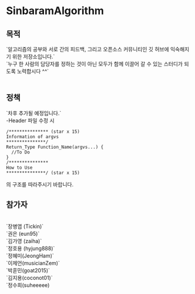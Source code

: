 ﻿# SinbaramAlgorithm 

<h2>목적</h2>
`알고리즘의 공부와 서로 간의 피드백, 그리고 오픈소스 커뮤니티인 깃 허브에 익숙해지기 위한 저장소입니다.`<br>
`누구 한 사람의 담당자를 정하는 것이 아닌 모두가 함께 이끌어 갈 수 있는 스터디가 되도록 노력합시다 ^^`<br>
<br>

<h2>정책</h2>
`차후 추가될 예정입니다.`<br>
-Header 파일 수정 시 <br>

    /*************** (star x 15)
    Information of argvs
    ***************/
    Return_Type Function_Name(argvs...) {
      //To Do
    }
    /***************
    How to Use
    ***************/ (star x 15)
  의 구조를 따라주시기 바랍니다.


<h2>참가자</h2><br>
`장병엽 (Tickin)`<br>
`권은 (eun95)`<br>
`김가영 (zaiha)`<br>
`정호용 (hyjung888)`<br>
`정혜미(JeongHam)`<br>
`이제언(musicianZem)`<br>
`박훈민(goat2015)`<br>
`김지용(coconot01)`<br>
`정수희(suheeeee)